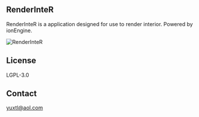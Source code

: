RenderInteR
-----
RenderInteR is a application designed for use to render interior. Powered by ionEngine.

![RenderInteR](http://wallpaper.pickywallpapers.com/2560x1440/epic-3d-interior-render.jpg)

License
-----
LGPL-3.0

Contact
-----
yuxtl@aol.com
